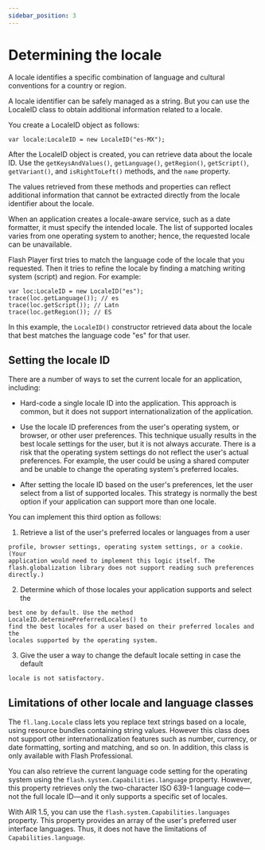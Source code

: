 ```yaml
---
sidebar_position: 3
---
```


# Determining the locale

A locale identifies a specific combination of language and cultural conventions
for a country or region.

A locale identifier can be safely managed as a string. But you can use the
LocaleID class to obtain additional information related to a locale.

You create a LocaleID object as follows:

```
var locale:LocaleID = new LocaleID("es-MX");
```

After the LocaleID object is created, you can retrieve data about the locale ID.
Use the `getKeysAndValues()`, `getLanguage()`, `getRegion()`, `getScript()`,
`getVariant()`, and `isRightToLeft()` methods, and the `name` property.

The values retrieved from these methods and properties can reflect additional
information that cannot be extracted directly from the locale identifier about
the locale.

When an application creates a locale-aware service, such as a date formatter, it
must specify the intended locale. The list of supported locales varies from one
operating system to another; hence, the requested locale can be unavailable.

Flash Player first tries to match the language code of the locale that you
requested. Then it tries to refine the locale by finding a matching writing
system (script) and region. For example:

```
var loc:LocaleID = new LocaleID("es");
trace(loc.getLanguage()); // es
trace(loc.getScript()); // Latn
trace(loc.getRegion()); // ES
```

In this example, the `LocaleID()` constructor retrieved data about the locale
that best matches the language code "es" for that user.

## Setting the locale ID

There are a number of ways to set the current locale for an application,
including:

- Hard-code a single locale ID into the application. This approach is common,
  but it does not support internationalization of the application.

- Use the locale ID preferences from the user's operating system, or browser, or
  other user preferences. This technique usually results in the best locale
  settings for the user, but it is not always accurate. There is a risk that the
  operating system settings do not reflect the user's actual preferences. For
  example, the user could be using a shared computer and be unable to change the
  operating system's preferred locales.

- After setting the locale ID based on the user's preferences, let the user
  select from a list of supported locales. This strategy is normally the best
  option if your application can support more than one locale.

You can implement this third option as follows:

1.  Retrieve a list of the user's preferred locales or languages from a user
```
profile, browser settings, operating system settings, or a cookie. (Your
application would need to implement this logic itself. The
flash.globalization library does not support reading such preferences
directly.)
```

2.  Determine which of those locales your application supports and select the
```
best one by default. Use the method LocaleID.determinePreferredLocales() to
find the best locales for a user based on their preferred locales and the
locales supported by the operating system.
```

3.  Give the user a way to change the default locale setting in case the default
```
locale is not satisfactory.
```

## Limitations of other locale and language classes

The `fl.lang.Locale` class lets you replace text strings based on a locale,
using resource bundles containing string values. However this class does not
support other internationalization features such as number, currency, or date
formatting, sorting and matching, and so on. In addition, this class is only
available with Flash Professional.

You can also retrieve the current language code setting for the operating system
using the `flash.system.Capabilities.language` property. However, this property
retrieves only the two-character ISO 639-1 language code—not the full locale
ID—and it only supports a specific set of locales.

With AIR 1.5, you can use the `flash.system.Capabilities.languages` property.
This property provides an array of the user's preferred user interface
languages. Thus, it does not have the limitations of `Capabilities.language`.
